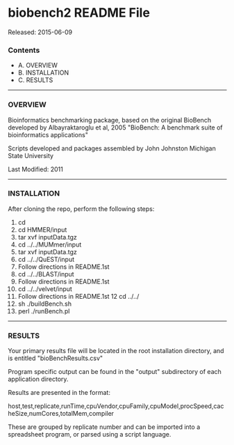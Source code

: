 # biobench2 README File #

Released: 2015-06-09

### Contents ###

+ A. OVERVIEW
+ B. INSTALLATION
+ C. RESULTS

***************************************

### OVERVIEW ###
Bioinformatics benchmarking package, based on the original BioBench 
developed by Albayraktaroglu et al, 2005 "BioBench: A benchmark suite of bioinformatics applications" 

Scripts developed and packages assembled by John Johnston
Michigan State University

Last Modified: 2011

***************************************

### INSTALLATION ###

After cloning the repo, perform the following steps:

1.  cd <biobench2 sourcedir>
2.  cd HMMER/input
3.  tar xvf inputData.tgz
4.  cd ../../MUMmer/input
5.  tar xvf inputData.tgz
6.  cd ../../QuEST/input
7.  Follow directions in README.1st
8.  cd ../../BLAST/input
9.  Follow directions in README.1st
10. cd ../../velvet/input
11. Follow directions in README.1st
12  cd ../../
13. sh ./buildBench.sh
14. perl ./runBench.pl

***************************************

### RESULTS ###

Your primary results file will be located in the root installation
directory, and is entitled "bioBenchResults.csv"

Program specific output can be found in the "output" subdirectory
of each application directory.

Results are presented in the format:

host,test,replicate,runTime,cpuVendor,cpuFamily,cpuModel,procSpeed,cacheSize,numCores,totalMem,compiler

These are grouped by replicate number and can be imported into
a spreadsheet program, or parsed using a script language.

